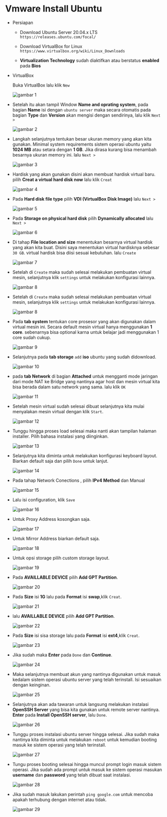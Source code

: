 # Vmware Install Ubuntu

-   Persiapan

    - Download Ubuntu Server 20.04.x LTS `https://releases.ubuntu.com/focal/`

    - Download VirtualBox for Linux `https://www.virtualbox.org/wiki/Linux_Downloads`

    - **Virtualization Technology** sudah diaktifkan atau berstatus **enabled** pada **Bios**

-   VirtualBox

    Buka VirtualBox lalu klik `New`

    ![gambar 1](assets/new.png)

-   Setelah itu akan tampil Window **Name and oprating system**, pada bagian **Name** isi dengan `ubuntu server` maka secara otomatis pada bagian **Type** dan **Version** akan mengisi dengan sendirinya, lalu klik `Next >`

    ![gambar 2](assets/namatipe.png)

-   Langkah selanjutnya tentukan besar ukuran memory yang akan kita gunakan. Minimal system requirements sistem operasi ubuntu yaitu **1024 MB** atau setara dengan **1 GB**. Jika dirasa kurang bisa menambah besarnya ukuran memory ini. lalu `Next >`

    ![gambar 3](assets/pilihram.png)

-   Hardisk yang akan gunakan disini akan membuat hardisk virtual baru. pilih **Creat a virtual hard disk now** lalu klik `Creat`

    ![gambar 4](assets/createdisk.png)

-   Pada **Hard disk file type** pilih **VDI (VirtualBox Disk Image)** lalu `Next >`

    ![gambar 5](assets/vdi.png)

-   Pada **Storage on physical hard disk** pilih **Dynamically allocated** lalu `Next >`

    ![gambar 6](assets/dynamic.png)

-   Di tahap **File location and size** menentukan besarnya virtual hardisk yang akan kita buat. Disini saya menentukan virtual hardisknya sebesar `30 GB`. virtual hardisk bisa diisi sesuai kebutuhan. lalu `Create`

    ![gambar 7](assets/sizedisk.png)

-   Setelah di `Create` maka sudah selesai melakukan pembuatan virtual mesin, selanjutnya klik `settings` untuk melakukan konfigurasi lainnya.

    ![gambar 8](assets/new.png)

-   Setelah di `Create` maka sudah selesai melakukan pembuatan virtual mesin, selanjutnya klik `settings` untuk melakukan konfigurasi lainnya.

    ![gambar 8](assets/new.png)

-   Pada **tab system** tentukan core prosesor yang akan digunakan dalam virtual mesin ini. Secara default mesin virtual hanya menggunakan **1 core**.  sebenarnya bisa optional karna untuk belajar jadi menggunakan 1 core sudah cukup.

    ![gambar 9](assets/1cpu.png)

-   Selanjutnya pada **tab storage** `add` **iso** ubuntu yang sudah didownload.

    ![gambar 10](assets/addiso.png)

-   pada **tab Network** di bagian **Attached** untuk mengganti mode jaringan dari mode NAT ke Bridge yang nantinya agar host dan mesin virtual kita bisa berada dalam satu network yang sama. lalu klik `OK`

    ![gambar 11](assets/jaringan.png)

-   Setelah mesin virtual sudah selesai dibuat selanjutnya kita mulai menyalakan mesin virtual dengan klik `Start`.

    ![gambar 12](assets/start11.png)

-   Tunggu hingga proses load selesai maka nanti akan tampilan halaman installer. Pilih bahasa instalasi yang diinginkan.

    ![gambar 13](assets/bahasa1.png)

-   Selanjutnya kita diminta untuk melakukan konfigurasi keyboard layout. Biarkan default saja dan pilih `Done` untuk lanjut.

    ![gambar 14](assets/bahasakey.png)

-   Pada tahap Network Conections , pilih **IPv4 Method** dan Manual

    ![gambar 15](assets/manual.png)

-   Lalu isi configuration, klik `Save`

    ![gambar 16](assets/manualisi.png)

-   Untuk Proxy Address kosongkan saja.

    ![gambar 17](assets/configproxy.png)

-   Untuk Mirror Address biarkan default saja.

    ![gambar 18](assets/configmirror.png)

-   Untuk opsi storage pilih custom storage layout.

    ![gambar 19](assets/customdisk.png)

-   Pada **AVAILLABLE DEVICE** pilih **Add GPT Partition**.

    ![gambar 20](assets/addswab.png)

-   Pada **Size** isi **1G** lalu pada **Format** isi **swap**,klik `Creat`.

    ![gambar 21](assets/isiswab.png)

-   lalu **AVAILLABLE DEVICE** pilih **Add GPT Partition**.

    ![gambar 22](assets/addext.png)

-   Pada **Size** isi sisa storage lalu pada **Format** isi **ext4**,klik `Creat`.

    ![gambar 23](assets/isiext.png)


-   Jika sudah maka **Enter** pada `Done` dan **Continue**.

    ![gambar 24](assets/donestorage.png)

-   Maka selanjutnya membuat akun yang nantinya digunakan untuk masuk kedalam sistem operasi ubuntu server yang telah terinstall. Isi sesuaikan dengan keinginan.

    ![gambar 25](assets/isiprofil.png)

-   Selanjutnya akan ada tawaran untuk langsung melakukan instalasi **OpenSSH Server** yang bisa kita gunakan untuk remote server nantinya. **Enter** pada **Install OpenSSH server**, lalu `Done`.

    ![gambar 26](assets/installssh.png)

-   Tunggu proses instalasi ubuntu server hingga selesai. Jika sudah maka nantinya kita diminta untuk melakukan `reboot` untuk kemudian booting masuk ke sistem operasi yang telah terinstall.

    ![gambar 27](assets/rebootnow.png)

-   Tungu proses booting selesai hingga muncul prompt login masuk sistem operasi. Jika sudah ada prompt untuk masuk ke sistem operasi masukan **username** dan **password** yang telah dibuat saat instalasi.

    ![gambar 28](assets/passlog.png)

-   Jika sudah masuk lakukan perintah `ping google.com` untuk mencoba apakah terhubung dengan internet atau tidak.

    ![gambar 29](assets/ping.png)    
